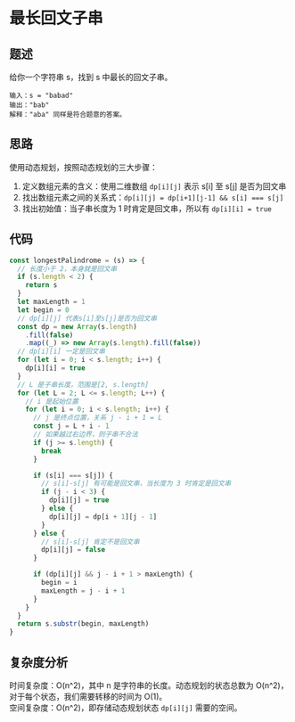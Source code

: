 # 最长回文子串

## 题述

给你一个字符串 s，找到 s 中最长的回文子串。

```
输入：s = "babad"
输出："bab"
解释："aba" 同样是符合题意的答案。
```

## 思路

使用动态规划，按照动态规划的三大步骤：

1. 定义数组元素的含义：使用二维数组 `dp[i][j]` 表示 s[i] 至 s[j] 是否为回文串
2. 找出数组元素之间的关系式：`dp[i][j] = dp[i+1][j-1] && s[i] === s[j]`
3. 找出初始值：当子串长度为 1 时肯定是回文串，所以有 `dp[i][i] = true`

## 代码

```javascript
const longestPalindrome = (s) => {
  // 长度小于 2，本身就是回文串
  if (s.length < 2) {
    return s
  }
  let maxLength = 1
  let begin = 0
  // dp[i][j] 代表s[i]至s[j]是否为回文串
  const dp = new Array(s.length)
    .fill(false)
    .map((_) => new Array(s.length).fill(false))
  // dp[i][i] 一定是回文串
  for (let i = 0; i < s.length; i++) {
    dp[i][i] = true
  }
  // L 是子串长度，范围是[2, s.length]
  for (let L = 2; L <= s.length; L++) {
    // i 是起始位置
    for (let i = 0; i < s.length; i++) {
      // j 是终点位置，关系 j - i + 1 = L
      const j = L + i - 1
      // 如果越过右边界，则子串不合法
      if (j >= s.length) {
        break
      }

      if (s[i] === s[j]) {
        // s[i]-s[j] 有可能是回文串，当长度为 3 时肯定是回文串
        if (j - i < 3) {
          dp[i][j] = true
        } else {
          dp[i][j] = dp[i + 1][j - 1]
        }
      } else {
        // s[i]-s[j] 肯定不是回文串
        dp[i][j] = false
      }

      if (dp[i][j] && j - i + 1 > maxLength) {
        begin = i
        maxLength = j - i + 1
      }
    }
  }
  return s.substr(begin, maxLength)
}
```

## 复杂度分析

时间复杂度：O(n^2)，其中 n 是字符串的长度。动态规划的状态总数为 O(n^2)，对于每个状态，我们需要转移的时间为 O(1)。  
空间复杂度：O(n^2)，即存储动态规划状态 `dp[i][j]` 需要的空间。
